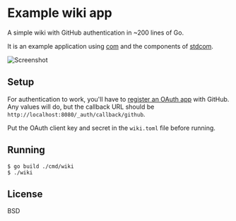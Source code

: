 # Example wiki app

A simple wiki with GitHub authentication in ~200 lines of Go.

It is an example application using [com](https://github.com/gliderlabs/com) and
the components of [stdcom](https://github.com/gliderlabs/stdcom).

![Screenshot](https://github.com/gl-prototypes/wiki/blob/master/screenshot.png?raw=true)

## Setup

For authentication to work, you'll have to [register an OAuth app](https://developer.github.com/apps/building-integrations/setting-up-and-registering-oauth-apps/registering-oauth-apps/) with GitHub.
Any values will do, but the callback URL should be `http://localhost:8080/_auth/callback/github`.

Put the OAuth client key and secret in the `wiki.toml` file before running.

## Running

```
$ go build ./cmd/wiki
$ ./wiki
```

## License

BSD

